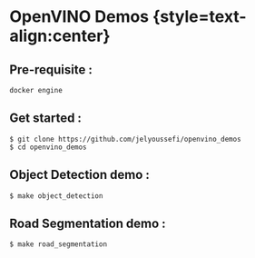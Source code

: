 # OpenVINO Demos {style=text-align:center}
## Pre-requisite :
~~~
docker engine
~~~

## Get started :
~~~
$ git clone https://github.com/jelyoussefi/openvino_demos
$ cd openvino_demos
~~~

## Object Detection demo :
~~~
$ make object_detection
~~~

## Road Segmentation demo :
~~~
$ make road_segmentation
~~~
